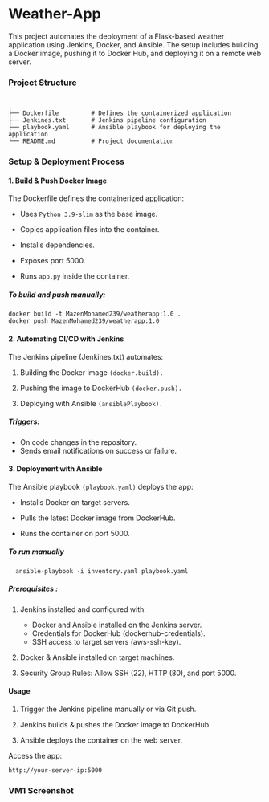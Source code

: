 # Weather-App
This project automates the deployment of a Flask-based weather application using Jenkins, Docker, and Ansible. The setup includes building a Docker image, pushing it to Docker Hub, and deploying it on a remote web server.

### Project Structure
```

.
├── Dockerfile         # Defines the containerized application
├── Jenkines.txt       # Jenkins pipeline configuration
├── playbook.yaml      # Ansible playbook for deploying the application
└── README.md          # Project documentation
```

### Setup & Deployment Process
#### 1. Build & Push Docker Image
The Dockerfile defines the containerized application:

  -  Uses ```Python 3.9-slim``` as the base image.
  
  -  Copies application files into the container.
  
  -  Installs dependencies.
  
  -  Exposes port 5000.
  
  -  Runs ``app.py`` inside the container.
  
##### To build and push manually:
  ```
docker build -t MazenMohamed239/weatherapp:1.0 .
docker push MazenMohamed239/weatherapp:1.0
```
  
#### 2. Automating CI/CD with Jenkins
The Jenkins pipeline (Jenkines.txt) automates:

   1. Building the Docker image ``(docker.build).``

   2. Pushing the image to DockerHub ``(docker.push).``

   3. Deploying with Ansible ``(ansiblePlaybook).``

##### Triggers:

- On code changes in the repository.
- Sends email notifications on success or failure.
  
#### 3. Deployment with Ansible
The Ansible playbook ```(playbook.yaml)``` deploys the app:

-  Installs Docker on target servers.

-  Pulls the latest Docker image from DockerHub.

-  Runs the container on port 5000.
##### To run manually
```
  ansible-playbook -i inventory.yaml playbook.yaml
```
##### Prerequisites :
1. Jenkins installed and configured with:

    - Docker and Ansible installed on the Jenkins server.
    - Credentials for DockerHub (dockerhub-credentials).
    - SSH access to target servers (aws-ssh-key).
2. Docker & Ansible installed on target machines.
3. Security Group Rules:
Allow SSH (22), HTTP (80), and port 5000.

#### Usage
1. Trigger the Jenkins pipeline manually or via Git push.

2. Jenkins builds & pushes the Docker image to DockerHub.

3. Ansible deploys the container on the web server.

Access the app:
```
http://your-server-ip:5000
```

### VM1 Screenshot

